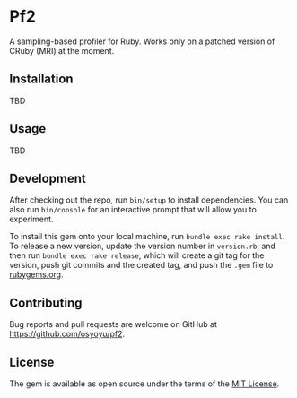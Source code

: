 # Pf2

A sampling-based profiler for Ruby.
Works only on a patched version of CRuby (MRI) at the moment.

## Installation

TBD

## Usage

TBD

## Development

After checking out the repo, run `bin/setup` to install dependencies. You can also run `bin/console` for an interactive prompt that will allow you to experiment.

To install this gem onto your local machine, run `bundle exec rake install`. To release a new version, update the version number in `version.rb`, and then run `bundle exec rake release`, which will create a git tag for the version, push git commits and the created tag, and push the `.gem` file to [rubygems.org](https://rubygems.org).

## Contributing

Bug reports and pull requests are welcome on GitHub at https://github.com/osyoyu/pf2.

## License

The gem is available as open source under the terms of the [MIT License](https://opensource.org/licenses/MIT).
